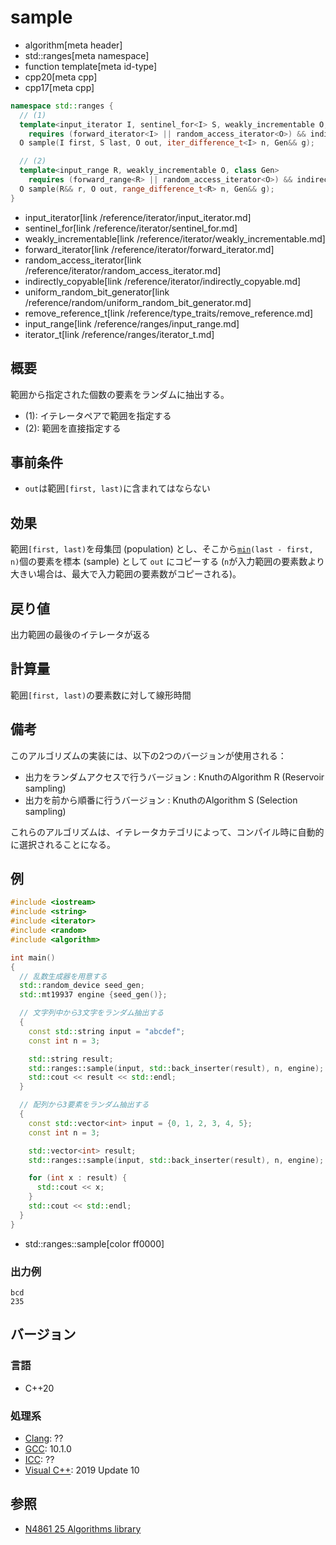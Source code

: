 # sample
* algorithm[meta header]
* std::ranges[meta namespace]
* function template[meta id-type]
* cpp20[meta cpp]
* cpp17[meta cpp]


```cpp
namespace std::ranges {
  // (1)
  template<input_iterator I, sentinel_for<I> S, weakly_incrementable O, class Gen>
    requires (forward_iterator<I> || random_access_iterator<O>) && indirectly_copyable<I, O> && uniform_random_bit_generator<remove_reference_t<Gen>>
  O sample(I first, S last, O out, iter_difference_t<I> n, Gen&& g);

  // (2)
  template<input_range R, weakly_incrementable O, class Gen>
    requires (forward_range<R> || random_access_iterator<O>) && indirectly_copyable<iterator_t<R>, O> && uniform_random_bit_generator<remove_reference_t<Gen>>
  O sample(R&& r, O out, range_difference_t<R> n, Gen&& g);
}
```
* input_iterator[link /reference/iterator/input_iterator.md]
* sentinel_for[link /reference/iterator/sentinel_for.md]
* weakly_incrementable[link /reference/iterator/weakly_incrementable.md]
* forward_iterator[link /reference/iterator/forward_iterator.md]
* random_access_iterator[link /reference/iterator/random_access_iterator.md]
* indirectly_copyable[link /reference/iterator/indirectly_copyable.md]
* uniform_random_bit_generator[link /reference/random/uniform_random_bit_generator.md]
* remove_reference_t[link /reference/type_traits/remove_reference.md]
* input_range[link /reference/ranges/input_range.md]
* iterator_t[link /reference/ranges/iterator_t.md]

## 概要
範囲から指定された個数の要素をランダムに抽出する。

* (1): イテレータペアで範囲を指定する
* (2): 範囲を直接指定する

## 事前条件
- `out`は範囲`[first, last)`に含まれてはならない


## 効果
範囲`[first, last)`を母集団 (population) とし、そこから[`min`](min.md)`(last - first, n)`個の要素を標本 (sample) として `out` にコピーする (`n`が入力範囲の要素数より大きい場合は、最大で入力範囲の要素数がコピーされる)。


## 戻り値
出力範囲の最後のイテレータが返る


## 計算量
範囲`[first, last)`の要素数に対して線形時間


## 備考
このアルゴリズムの実装には、以下の2つのバージョンが使用される：

- 出力をランダムアクセスで行うバージョン : KnuthのAlgorithm R (Reservoir sampling)
- 出力を前から順番に行うバージョン : KnuthのAlgorithm S (Selection sampling)

これらのアルゴリズムは、イテレータカテゴリによって、コンパイル時に自動的に選択されることになる。


## 例
```cpp example
#include <iostream>
#include <string>
#include <iterator>
#include <random>
#include <algorithm>

int main()
{
  // 乱数生成器を用意する
  std::random_device seed_gen;
  std::mt19937 engine {seed_gen()};

  // 文字列中から3文字をランダム抽出する
  {
    const std::string input = "abcdef";
    const int n = 3;

    std::string result;
    std::ranges::sample(input, std::back_inserter(result), n, engine);
    std::cout << result << std::endl;
  }

  // 配列から3要素をランダム抽出する
  {
    const std::vector<int> input = {0, 1, 2, 3, 4, 5};
    const int n = 3;

    std::vector<int> result;
    std::ranges::sample(input, std::back_inserter(result), n, engine);

    for (int x : result) {
      std::cout << x;
    }
    std::cout << std::endl;
  }
}
```
* std::ranges::sample[color ff0000]

### 出力例
```
bcd
235
```

## バージョン
### 言語
- C++20

### 処理系
- [Clang](/implementation.md#clang): ??
- [GCC](/implementation.md#gcc): 10.1.0
- [ICC](/implementation.md#icc): ??
- [Visual C++](/implementation.md#visual_cpp): 2019 Update 10

## 参照
- [N4861 25 Algorithms library](https://timsong-cpp.github.io/cppwp/n4861/algorithms)
